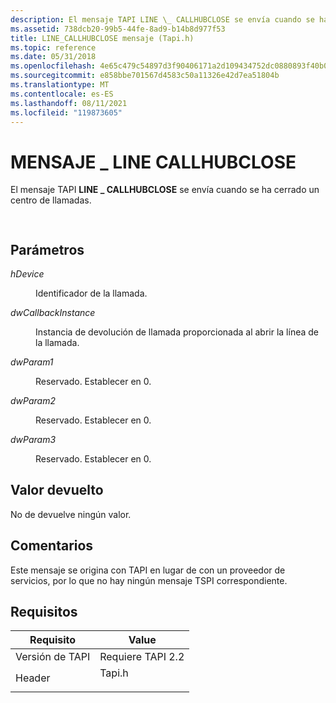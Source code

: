 ```yaml
---
description: El mensaje TAPI LINE \_ CALLHUBCLOSE se envía cuando se ha cerrado un centro de llamadas.
ms.assetid: 738dcb20-99b5-44fe-8ad9-b14b8d977f53
title: LINE_CALLHUBCLOSE mensaje (Tapi.h)
ms.topic: reference
ms.date: 05/31/2018
ms.openlocfilehash: 4e65c479c54897d3f90406171a2d109434752dc0880893f40b09e5717a28fd21
ms.sourcegitcommit: e858bbe701567d4583c50a11326e42d7ea51804b
ms.translationtype: MT
ms.contentlocale: es-ES
ms.lasthandoff: 08/11/2021
ms.locfileid: "119873605"
---
```

# <a name="line_callhubclose-message"></a>MENSAJE \_ LINE CALLHUBCLOSE

El mensaje TAPI **LINE \_ CALLHUBCLOSE** se envía cuando se ha cerrado un centro de llamadas.


```C++
            
```



## <a name="parameters"></a>Parámetros

<dl> <dt>

*hDevice* 
</dt> <dd>

Identificador de la llamada.

</dd> <dt>

*dwCallbackInstance* 
</dt> <dd>

Instancia de devolución de llamada proporcionada al abrir la línea de la llamada.

</dd> <dt>

*dwParam1* 
</dt> <dd>

Reservado. Establecer en 0.

</dd> <dt>

*dwParam2* 
</dt> <dd>

Reservado. Establecer en 0.

</dd> <dt>

*dwParam3* 
</dt> <dd>

Reservado. Establecer en 0.

</dd> </dl>

## <a name="return-value"></a>Valor devuelto

No de devuelve ningún valor.

## <a name="remarks"></a>Comentarios

Este mensaje se origina con TAPI en lugar de con un proveedor de servicios, por lo que no hay ningún mensaje TSPI correspondiente.

## <a name="requirements"></a>Requisitos



| Requisito | Value |
|-------------------------|-----------------------------------------------------------------------------------|
| Versión de TAPI<br/> | Requiere TAPI 2.2<br/>                                                      |
| Header<br/>       | <dl> <dt>Tapi.h</dt> </dl> |



 

 




